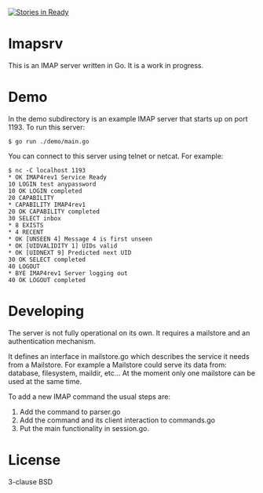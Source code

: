 [![Stories in Ready](https://badge.waffle.io/alienscience/imapsrv.png?label=ready&title=Ready)](https://waffle.io/alienscience/imapsrv)

# Imapsrv

This is an IMAP server written in Go. It is a work in progress.

# Demo

In the demo subdirectory is an example IMAP server that starts up on port 1193. To run this server:

```
$ go run ./demo/main.go
```

You can connect to this server using telnet or netcat. For example:

```
$ nc -C localhost 1193
* OK IMAP4rev1 Service Ready
10 LOGIN test anypassword
10 OK LOGIN completed
20 CAPABILITY
* CAPABILITY IMAP4rev1
20 OK CAPABILITY completed
30 SELECT inbox
* 8 EXISTS
* 4 RECENT
* OK [UNSEEN 4] Message 4 is first unseen
* OK [UIDVALIDITY 1] UIDs valid
* OK [UIDNEXT 9] Predicted next UID
30 OK SELECT completed
40 LOGOUT
* BYE IMAP4rev1 Server logging out
40 OK LOGOUT completed
```

# Developing

The server is not fully operational on its own. It requires a mailstore and an authentication mechanism. 

It defines an interface in mailstore.go which describes the service it needs from a Mailstore. For example a Mailstore could serve its data from: database, filesystem, maildir, etc...
At the moment only one mailstore can be used at the same time.

To add a new IMAP command the usual steps are:

1. Add the command to parser.go
2. Add the command and its client interaction to commands.go
3. Put the main functionality in session.go.


# License

3-clause BSD
